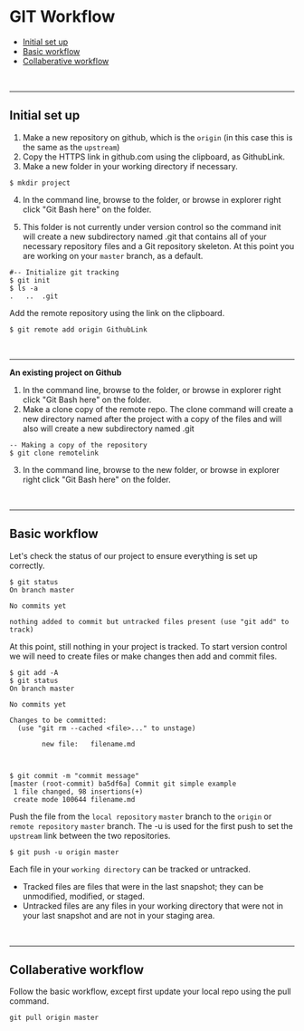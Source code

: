 # GIT Workflow


+ [Initial set up](#initializing-your-repository-set-up)
+ [Basic workflow](#basic-workflow)
+ [Collaberative workflow](#collaberative-workflow)


<br><hr>


## Initial set up

1. Make a new repository on github, which is the `origin` (in this case this is the same as the `upstream`)  
2. Copy the HTTPS link in github.com using the clipboard, as GithubLink.
3. Make a new folder in your working directory if necessary.

```
$ mkdir project
```

4. In the command line, browse to the folder, or browse in explorer right click "Git Bash here" on the folder. 

5. This folder is not currently under version control so the command init will create  a new subdirectory named .git that contains all of your necessary repository files and a Git repository skeleton. At this point you are working on your `master` branch, as a default.

```
#-- Initialize git tracking
$ git init
$ ls -a
.	..	.git
```
Add the remote repository using the link on the clipboard.

```
$ git remote add origin GithubLink
```
<br><hr>

**An existing project on Github**

1. In the command line, browse to the folder, or browse in explorer right click "Git Bash here" on the folder.
2. Make a clone copy of the remote repo. The clone command will create a new directory named after the project with a copy of the files and will also will create  a new subdirectory named .git

```
-- Making a copy of the repository
$ git clone remotelink
```

3. In the command line, browse to the new folder, or browse in explorer right click "Git Bash here" on the folder.

<br><hr>

## Basic workflow

Let's check the status of our project to ensure everything is set up correctly.

```
$ git status
On branch master

No commits yet

nothing added to commit but untracked files present (use "git add" to track)

```

At this point, still nothing in your project is tracked. To start version control we will need to create files or make changes then add and commit files. 

```
$ git add -A
$ git status
On branch master

No commits yet

Changes to be committed:
  (use "git rm --cached <file>..." to unstage)

        new file:   filename.md



$ git commit -m "commit message"
[master (root-commit) ba5df6a] Commit git simple example
 1 file changed, 98 insertions(+)
 create mode 100644 filename.md
```

Push the file from the `local repository` `master` branch to the `origin` or `remote repository` `master` branch. The -u is used for the first push to set the `upstream` link between the two repositories.

```
$ git push -u origin master
```

Each file in your `working directory` can be tracked or untracked. 
- Tracked files are files that were in the last snapshot; they can be unmodified, modified, or staged.  
- Untracked files are any files in your working directory that were not in your last snapshot and are not in your staging area.


<br><hr>

## Collaberative workflow

Follow the basic workflow, except first update your local repo using the pull command.

```
git pull origin master
```


